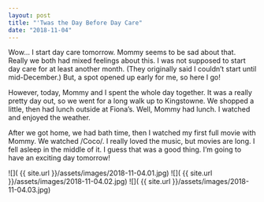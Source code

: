```yaml
---
layout: post
title: "'Twas the Day Before Day Care"
date: "2018-11-04"
---
```


Wow… I start day care tomorrow. Mommy seems to be sad about that. Really we both had mixed feelings about this. I was not supposed to start day care for at least another month. (They originally said I couldn’t start until mid-December.) But, a spot opened up early for me, so here I go!

However, today, Mommy and I spent the whole day together. It was a really pretty day out, so we went for a long walk up to Kingstowne. We shopped a little, then had lunch outside at Fiona’s. Well, Mommy had lunch. I watched and enjoyed the weather.

After we got home, we had bath time, then I watched my first full movie with Mommy. We watched /Coco/. I really loved the music, but movies are long. I fell asleep in the middle of it. I guess that was a good thing. I’m going to have an exciting day tomorrow!

<span class="gallery">
  ![]( {{ site.url }}/assets/images/2018-11-04.01.jpg)
  ![]( {{ site.url }}/assets/images/2018-11-04.02.jpg)
  ![]( {{ site.url }}/assets/images/2018-11-04.03.jpg)
</span>
